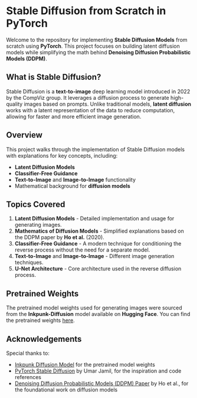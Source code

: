 # Stable Diffusion from Scratch in PyTorch

Welcome to the repository for implementing **Stable Diffusion Models** from scratch using **PyTorch**. This project focuses on building latent diffusion models while simplifying the math behind **Denoising Diffusion Probabilistic Models (DDPM)**. 

## What is Stable Diffusion?

Stable Diffusion is a **text-to-image** deep learning model introduced in 2022 by the CompViz group. It leverages a diffusion process to generate high-quality images based on prompts. Unlike traditional models, **latent diffusion** works with a latent representation of the data to reduce computation, allowing for faster and more efficient image generation.

## Overview

This project walks through the implementation of Stable Diffusion models with explanations for key concepts, including:
- **Latent Diffusion Models**
- **Classifier-Free Guidance**
- **Text-to-Image** and **Image-to-Image** functionality
- Mathematical background for **diffusion models**
  
## Topics Covered
1. **Latent Diffusion Models** - Detailed implementation and usage for generating images.
2. **Mathematics of Diffusion Models** - Simplified explanations based on the DDPM paper by **Ho et al.** (2020).
3. **Classifier-Free Guidance** - A modern technique for conditioning the reverse process without the need for a separate model.
4. **Text-to-Image** and **Image-to-Image** - Different image generation techniques.
5. **U-Net Architecture** - Core architecture used in the reverse diffusion process.



## Pretrained Weights

The pretrained model weights used for generating images were sourced from the **Inkpunk-Diffusion** model available on **Hugging Face**. You can find the pretrained weights [here](https://huggingface.co/Envvi/Inkpunk-Diffusion/tree/main).



  ## Acknowledgements

Special thanks to:

- [Inkpunk Diffusion Model](https://huggingface.co/Envvi/Inkpunk-Diffusion/tree/main) for the pretrained model weights
- [PyTorch Stable Diffusion](https://github.com/hkproj/pytorch-stable-diffusion) by Umar Jamil, for the inspiration and code references
- [Denoising Diffusion Probabilistic Models (DDPM) Paper](https://arxiv.org/pdf/2006.11239) by Ho et al., for the foundational work on diffusion models


